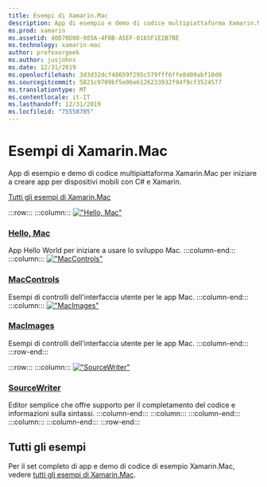 ```yaml
---
title: Esempi di Xamarin.Mac
description: App di esempio e demo di codice multipiattaforma Xamarin.Mac per iniziare a creare app per dispositivi mobili con C# e Xamarin.
ms.prod: xamarin
ms.assetid: 40D70D08-985A-4FBB-A5EF-0165F1E2B7BE
ms.technology: xamarin-mac
author: profexorgeek
ms.author: jusjohns
ms.date: 12/31/2019
ms.openlocfilehash: 3d3d32dcf48659f295c579fff6ffe8d09abf10d0
ms.sourcegitcommit: 5821c9709bf5e06e6126233932f94f9cf3524577
ms.translationtype: MT
ms.contentlocale: it-IT
ms.lasthandoff: 12/31/2019
ms.locfileid: "75558705"
---
```

# <a name="xamarinmac-samples"></a>Esempi di Xamarin.Mac

App di esempio e demo di codice multipiattaforma Xamarin.Mac per iniziare a creare app per dispositivi mobili con C# e Xamarin.

[Tutti gli esempi di Xamarin.Mac](https://docs.microsoft.com/samples/browse/?products=xamarin&term=Xamarin.Mac)

:::row:::
    :::column:::
[!["Hello, Mac"](images/hellomac.png)](https://docs.microsoft.com/samples/xamarin/mac-samples/hello-mac/)

### <a name="hello-machttpsdocsmicrosoftcomsamplesxamarinmac-sampleshello-mac"></a>[Hello, Mac](https://docs.microsoft.com/samples/xamarin/mac-samples/hello-mac/)

App Hello World per iniziare a usare lo sviluppo Mac.
    :::column-end:::
    :::column:::
[!["MacControls"](images/controls.png)](https://docs.microsoft.com/samples/xamarin/mac-samples/maccontrols/)

### <a name="maccontrolshttpsdocsmicrosoftcomsamplesxamarinmac-samplesmaccontrols"></a>[MacControls](https://docs.microsoft.com/samples/xamarin/mac-samples/maccontrols/)

Esempi di controlli dell'interfaccia utente per le app Mac.
    :::column-end:::
    :::column:::
[!["MacImages"](images/images.png)](https://docs.microsoft.com/samples/xamarin/mac-samples/macimages/)

### <a name="macimageshttpsdocsmicrosoftcomsamplesxamarinmac-samplesmacimages"></a>[MacImages](https://docs.microsoft.com/samples/xamarin/mac-samples/macimages/)

Esempi di controlli dell'interfaccia utente per le app Mac.
    :::column-end:::
:::row-end:::

:::row:::
    :::column:::
[!["SourceWriter"](images/sourcewriter.png)](https://docs.microsoft.com/samples/xamarin/mac-samples/sourcewriter/)

### <a name="sourcewriterhttpsdocsmicrosoftcomsamplesxamarinmac-samplessourcewriter"></a>[SourceWriter](https://docs.microsoft.com/samples/xamarin/mac-samples/sourcewriter/)

Editor semplice che offre supporto per il completamento del codice e informazioni sulla sintassi.
    :::column-end:::
    :::column:::
    :::column-end:::
    :::column:::
    :::column-end:::
:::row-end:::

## <a name="all-samples"></a>Tutti gli esempi

Per il set completo di app e demo di codice di esempio Xamarin.Mac, vedere [tutti gli esempi di Xamarin.Mac](https://docs.microsoft.com/samples/browse/?products=xamarin&term=Xamarin.Mac).
